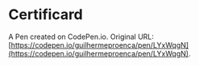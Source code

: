 # Certificard

A Pen created on CodePen.io. Original URL: [https://codepen.io/guilhermeproenca/pen/LYxWqgN](https://codepen.io/guilhermeproenca/pen/LYxWqgN).


